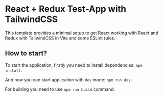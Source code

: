 # React + Redux Test-App with TailwindCSS

This template provides a minimal setup to get React working with React and Redux with TailwindCSS in Vite and some ESLint rules.

## How to start?

To start the application, firstly you need to install dependencies: ```npm install```.

And now you can start application with `dev` mode: ```npm run dev```.

For building you need to use ```npm run build``` command.
